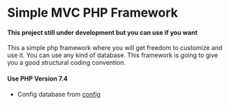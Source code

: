 # Simple MVC PHP Framework

#### This project still under development but you can use if you want 
This a simple php framework where you will get freedom to customize and use it. You can use any kind of database. This framework is going to give you a good structural coding convention.

#### Use PHP Version 7.4
- Config database from [config](https://github.com/MuktadirM/MVC_Framework/blob/master/app/config/config.php)


